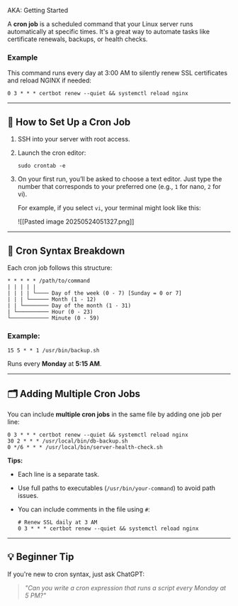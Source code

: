 AKA: Getting Started

A **cron job** is a scheduled command that your Linux server runs automatically at specific times. It's a great way to automate tasks like certificate renewals, backups, or health checks.

### Example

This command runs every day at 3:00 AM to silently renew SSL certificates and reload NGINX if needed:

```
0 3 * * * certbot renew --quiet && systemctl reload nginx
```

---

## 🚀 How to Set Up a Cron Job

1. SSH into your server with root access.
    
2. Launch the cron editor:
    
    ```
    sudo crontab -e
    ```
    
3. On your first run, you’ll be asked to choose a text editor. Just type the number that corresponds to your preferred one (e.g., `1` for nano, `2` for vi).
    
    For example, if you select `vi`, your terminal might look like this:
    
    ![[Pasted image 20250524051327.png]]
    

---

## 📅 Cron Syntax Breakdown

Each cron job follows this structure:

```
* * * * * /path/to/command
| | | | |
| | | | └──── Day of the week (0 - 7) [Sunday = 0 or 7]
| | | └────── Month (1 - 12)
| | └──────── Day of the month (1 - 31)
| └────────── Hour (0 - 23)
└──────────── Minute (0 - 59)
```

### Example:

```
15 5 * * 1 /usr/bin/backup.sh
```

Runs every **Monday** at **5:15 AM**.

---

## 🗂️ Adding Multiple Cron Jobs

You can include **multiple cron jobs** in the same file by adding one job per line:

```
0 3 * * * certbot renew --quiet && systemctl reload nginx
30 2 * * * /usr/local/bin/db-backup.sh
0 */6 * * * /usr/local/bin/server-health-check.sh
```

**Tips:**

- Each line is a separate task.
    
- Use full paths to executables (`/usr/bin/your-command`) to avoid path issues.
    
- You can include comments in the file using `#`:
    
    ```
    # Renew SSL daily at 3 AM
    0 3 * * * certbot renew --quiet && systemctl reload nginx
    ```
    

---

## 💡 Beginner Tip

If you're new to cron syntax, just ask ChatGPT:

> _"Can you write a cron expression that runs a script every Monday at 5 PM?"_
